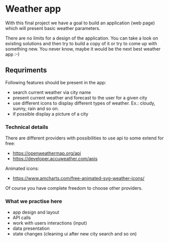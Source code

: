 # Weather app

With this final project we have a goal to build an application (web page) which will present basic weather parameters.

There are no limits for a design of the application. You can take a look on existing solutions and then try to build a copy of it or try to come up with something new. You never know, maybe it would be the next best weather app :-)

## Requriments
Following features should be present in the app:
- search current weather via city name
- present current weather and forecast to the user for a given city
- use different icons to display different types of weather. Ex.: cloudy, sunny, rain and so on.
- if possible display a picture of a city

### Technical details
There are different providers with possibilities to use api to some extend for free:
- https://openweathermap.org/api
- https://developer.accuweather.com/apis

Animated icons:
- https://www.amcharts.com/free-animated-svg-weather-icons/


Of course you have complete freedom to choose other providers.

### What we practise here
- app design and layout
- API calls
- work with users interactions (input)
- data presentation
- state changes (cleaning ui after new city search and so on)